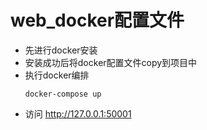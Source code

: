 # web_docker配置文件
- 先进行docker安装
- 安装成功后将docker配置文件copy到项目中
- 执行docker编排
  ```
  docker-compose up
  ```
- 访问  http://127.0.0.1:50001